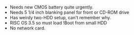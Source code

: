 - Needs new CMOS battery quite urgently.
- Needs 5 1/4 inch blanking panel for front or CD-ROM drive
- Has weirdy two-HDD setup, can't remember why.
- RISC OS 3.5 so must load !Boot from small HDD
- No network card.

